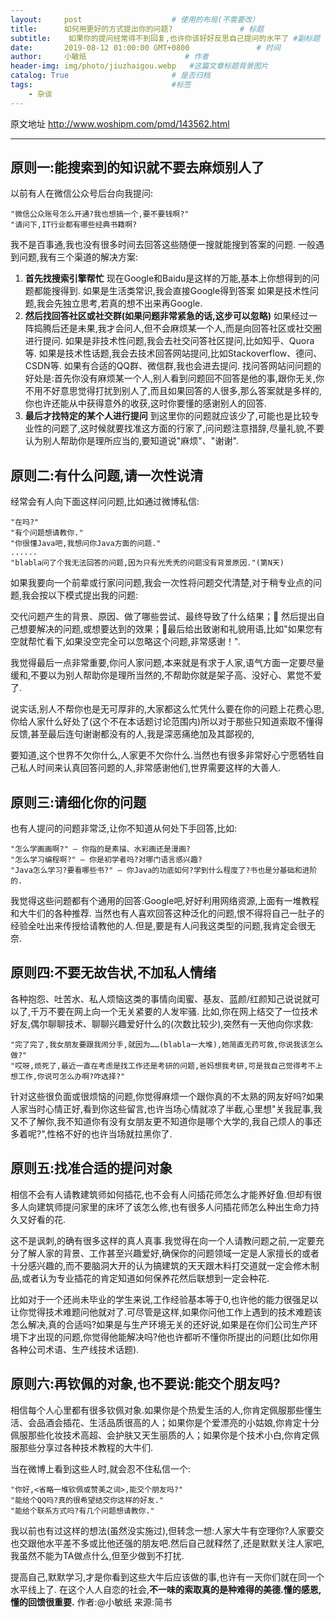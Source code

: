 ```yaml
---
layout:     post                    # 使用的布局(不需要改）
title:      如何用更好的方式提出你的问题?               # 标题
subtitle:    如果你的提问经常得不到回复,也许你该好好反思自己提问的水平了 #副标题
date:       2019-08-12 01:00:00 GMT+0800               # 时间
author:     小敏纸                      # 作者
header-img: img/photo/jiuzhaigou.webp   #这篇文章标题背景图片
catalog: True                       # 是否归档
tags:                               #标签
    - 杂谈
---
```


原文地址 http://www.woshipm.com/pmd/143562.html

----

## 原则一:能搜索到的知识就不要去麻烦别人了
以前有人在微信公众号后台向我提问:

```
"微信公众账号怎么开通?我也想搞一个,要不要钱啊?"
"请问下,IT行业都有哪些经典书籍啊?
```

我不是百事通,我也没有很多时间去回答这些随便一搜就能搜到答案的问题.
一般遇到问题,我有三个渠道的解决方案:

1. **首先找搜索引擎帮忙**
	现在Google和Baidu是这样的万能,基本上你想得到的问题都能搜得到.
	如果是生活类常识,我会直接Google得到答案
	如果是技术性问题,我会先独立思考,若真的想不出来再Google.
2. **然后找回答社区或社交群(如果问题非常紧急的话,这步可以忽略)**
	如果经过一阵捣腾后还是未果,我才会问人,但不会麻烦某一个人,而是向回答社区或社交圈进行提问.
	如果是非技术性问题,我会去社交问答社区提问,比如知乎、Quora等.
	如果是技术性话题,我会去技术回答网站提问,比如Stackoverflow、德问、CSDN等.
	如果有合适的QQ群、微信群,我也会进去提问.
	找问答网站问问题的好处是:首先你没有麻烦某一个人,别人看到问题回不回答是他的事,跟你无关,你不用不好意思觉得打扰到别人了,而且如果回答的人很多,那么答案就是多样的,你也许还能从中获得意外的收获,这时你要懂的感谢别人的回答.
3. **最后才找特定的某个人进行提问**
	到这里你的问题就应该少了,可能也是比较专业性的问题了,这时候就要找准这方面的行家了,问问题注意措辞,尽量礼貌,不要认为别人帮助你是理所应当的,要知道说"麻烦"、"谢谢".

## 原则二:有什么问题,请一次性说清
经常会有人向下面这样问问题,比如通过微博私信:
```
"在吗?"
"有个问题想请教你."
"你很懂Java吧,我想问你Java方面的问题."
......
"blabla问了个我无法回答的问题,因为只有光秃秃的问题没有背景原因."(第N天)
```

如果我要向一个前辈或行家问问题,我会一次性将问题交代清楚,对于稍专业点的问题,我会按以下模式提出我的问题:

交代问题产生的背景、原因、做了哪些尝试、最终导致了什么结果； 然后提出自己想要解决的问题,或想要达到的效果；最后给出致谢和礼貌用语,比如"如果您有空就帮忙看下,如果没空完全可以忽略这个问题,非常感谢！".

我觉得最后一点非常重要,你问人家问题,本来就是有求于人家,语气方面一定要尽量缓和,不要以为别人帮助你是理所当然的,不帮助你就是架子高、没好心、累觉不爱了.

说实话,别人不帮你也是无可厚非的,大家都这么忙凭什么要在你的问题上花费心思,你给人家什么好处了(这个不在本话题讨论范围内)所以对于那些只知道索取不懂得反馈,甚至最后连句谢谢都没有的人,我是深恶痛绝加及其鄙视的,

要知道,这个世界不欠你什么,人家更不欠你什么.当然也有很多非常好心宁愿牺牲自己私人时间来认真回答问题的人,非常感谢他们,世界需要这样的大善人.

## 原则三:请细化你的问题

也有人提问的问题非常泛,让你不知道从何处下手回答,比如:

```
"怎么学画画啊?" — 你指的是素描、水彩画还是漫画?
"怎么学习编程啊?" — 你是初学者吗?对哪门语言感兴趣?
"Java怎么学习?要看哪些书?" — 你Java的功底如何?学到什么程度了?书也是分基础和进阶的.
```

我觉得这些问题都有个通用的回答:Google吧,好好利用网络资源,上面有一堆教程和大牛们的各种推荐.
当然也有人喜欢回答这种泛化的问题,恨不得将自己一肚子的经验全吐出来传授给请教他的人.但是,要是有人问我这类型的问题,我肯定会很无奈.

## 原则四:不要无故告状,不加私人情绪

各种抱怨、吐苦水、私人烦恼这类的事情向闺蜜、基友、蓝颜/红颜知己说说就可以了,千万不要在网上向一个无关紧要的人发牢骚.
比如,你在网上结交了一位技术好友,偶尔聊聊技术、聊聊兴趣爱好什么的(次数比较少),突然有一天他向你求救:
```
"完了完了,我女朋友要跟我闹分手,就因为……(blabla一大堆),她简直无药可救,你说我该怎么做?"
"哎呀,烦死了,最近一直在考虑是找工作还是考研的问题,爸妈想我考研,可是我自己觉得考不上想工作,你说可怎么办啊?咋选择?"
```
针对这些很负面或很烦恼的问题,你觉得麻烦一个跟你真的不太熟的网友好吗?如果人家当时心情正好,看到你这些留言,也许当场心情就凉了半截,心里想"关我屁事,我又不了解你,我不知道你有没有女朋友更不知道你是哪个大学的,我自己烦人的事还多着呢?",性格不好的也许当场就拉黑你了.

## 原则五:找准合适的提问对象
相信不会有人请教建筑师如何插花,也不会有人问插花师怎么才能养好鱼.但却有很多人向建筑师提问家里的床坏了该怎么修,也有很多人问插花师怎么种出生命力持久又好看的花.

这不是讽刺,的确有很多这样的真人真事.我觉得在向一个人请教问题之前,一定要充分了解人家的背景、工作甚至兴趣爱好,确保你的问题领域一定是人家擅长的或者十分感兴趣的,而不要脑洞大开的认为搞建筑的天天跟木料打交道就一定会修木制品,或者认为专业插花的肯定知道如何保养花然后联想到一定会种花.

比如对于一个还尚未毕业的学生来说,工作经验基本等于0,也许他的能力很强足以让你觉得技术难题问他就对了.可尽管是这样,如果你问他工作上遇到的技术难题该怎么解决,真的合适吗?如果是与生产环境无关的还好说,如果是在你们公司生产环境下才出现的问题,你觉得他能解决吗?他也许都听不懂你所提出的问题(比如你用各种公司术语、生产线技术话题).

## 原则六:再钦佩的对象,也不要说:能交个朋友吗?

相信每个人心里都有很多钦佩对象.如果你是个热爱生活的人,你肯定佩服那些懂生活、会品酒会插花、生活品质很高的人；如果你是个爱漂亮的小姑娘,你肯定十分佩服那些化妆技术高超、会护肤又天生丽质的人；如果你是个技术小白,你肯定佩服那些分享过各种技术教程的大牛们.

当在微博上看到这些人时,就会忍不住私信一个:

```
"你好,<省略一堆钦佩或赞美之词>,能交个朋友吗?"
"能给个QQ吗?真的很希望结交你这样的好友."
"能给个联系方式吗?有几个问题想请教你."
```

我以前也有过这样的想法(虽然没实施过),但转念一想:人家大牛有空理你?人家要交也交跟他水平差不多或比他还强的朋友吧.然后自己就释然了,还是默默关注人家吧,我虽然不能为TA做点什么,但至少做到不打扰.

提高自己,默默学习,才是你看到这些大牛后应该做的事,也许有一天你们就在同一个水平线上了.
在这个人人自恋的社会,**不一味的索取真的是种难得的美德.懂的感恩,懂的回馈很重要.**
作者:@小敏纸
来源:简书
